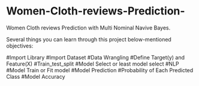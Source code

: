 # Women-Cloth-reviews-Prediction-
Women Cloth reviews Prediction with Multi Nominal Navive Bayes.

Several things you can learn through this project below-mentioned objectives:

#Import Library #Import Dataset #Data Wrangling #Define Target(y) and Feature(X) #Train_test_split #Model Select or least model select #NLP #Model Train or Fit model #Model Prediction #Probability of Each Predicted Class #Model Accuracy 
